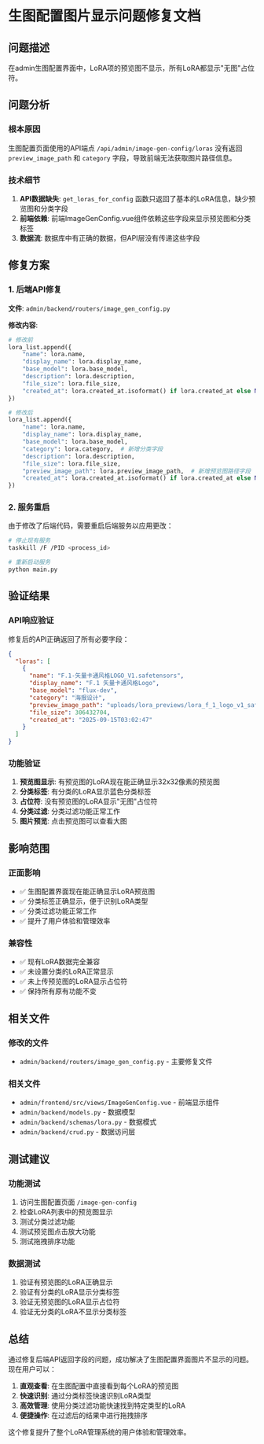 # 生图配置图片显示问题修复文档

## 问题描述

在admin生图配置界面中，LoRA项的预览图不显示，所有LoRA都显示"无图"占位符。

## 问题分析

### 根本原因
生图配置页面使用的API端点 `/api/admin/image-gen-config/loras` 没有返回 `preview_image_path` 和 `category` 字段，导致前端无法获取图片路径信息。

### 技术细节
1. **API数据缺失**: `get_loras_for_config` 函数只返回了基本的LoRA信息，缺少预览图和分类字段
2. **前端依赖**: 前端ImageGenConfig.vue组件依赖这些字段来显示预览图和分类标签
3. **数据流**: 数据库中有正确的数据，但API层没有传递这些字段

## 修复方案

### 1. 后端API修复

**文件**: `admin/backend/routers/image_gen_config.py`

**修改内容**:
```python
# 修改前
lora_list.append({
    "name": lora.name,
    "display_name": lora.display_name,
    "base_model": lora.base_model,
    "description": lora.description,
    "file_size": lora.file_size,
    "created_at": lora.created_at.isoformat() if lora.created_at else None
})

# 修改后
lora_list.append({
    "name": lora.name,
    "display_name": lora.display_name,
    "base_model": lora.base_model,
    "category": lora.category,  # 新增分类字段
    "description": lora.description,
    "file_size": lora.file_size,
    "preview_image_path": lora.preview_image_path,  # 新增预览图路径字段
    "created_at": lora.created_at.isoformat() if lora.created_at else None
})
```

### 2. 服务重启

由于修改了后端代码，需要重启后端服务以应用更改：

```bash
# 停止现有服务
taskkill /F /PID <process_id>

# 重新启动服务
python main.py
```

## 验证结果

### API响应验证
修复后的API正确返回了所有必要字段：

```json
{
  "loras": [
    {
      "name": "F.1-矢量卡通风格LOGO_V1.safetensors",
      "display_name": "F.1 矢量卡通风格Logo",
      "base_model": "flux-dev",
      "category": "海报设计",
      "preview_image_path": "uploads/lora_previews/lora_f_1_logo_v1_safetensors_41265c918bef4955a6c0be7f0c2adbc2.png",
      "file_size": 306432704,
      "created_at": "2025-09-15T03:02:47"
    }
  ]
}
```

### 功能验证
1. **预览图显示**: 有预览图的LoRA现在能正确显示32x32像素的预览图
2. **分类标签**: 有分类的LoRA显示蓝色分类标签
3. **占位符**: 没有预览图的LoRA显示"无图"占位符
4. **分类过滤**: 分类过滤功能正常工作
5. **图片预览**: 点击预览图可以查看大图

## 影响范围

### 正面影响
- ✅ 生图配置界面现在能正确显示LoRA预览图
- ✅ 分类标签正确显示，便于识别LoRA类型
- ✅ 分类过滤功能正常工作
- ✅ 提升了用户体验和管理效率

### 兼容性
- ✅ 现有LoRA数据完全兼容
- ✅ 未设置分类的LoRA正常显示
- ✅ 未上传预览图的LoRA显示占位符
- ✅ 保持所有原有功能不变

## 相关文件

### 修改的文件
- `admin/backend/routers/image_gen_config.py` - 主要修复文件

### 相关文件
- `admin/frontend/src/views/ImageGenConfig.vue` - 前端显示组件
- `admin/backend/models.py` - 数据模型
- `admin/backend/schemas/lora.py` - 数据模式
- `admin/backend/crud.py` - 数据访问层

## 测试建议

### 功能测试
1. 访问生图配置页面 `/image-gen-config`
2. 检查LoRA列表中的预览图显示
3. 测试分类过滤功能
4. 测试预览图点击放大功能
5. 测试拖拽排序功能

### 数据测试
1. 验证有预览图的LoRA正确显示
2. 验证有分类的LoRA显示分类标签
3. 验证无预览图的LoRA显示占位符
4. 验证无分类的LoRA不显示分类标签

## 总结

通过修复后端API返回字段的问题，成功解决了生图配置界面图片不显示的问题。现在用户可以：

1. **直观查看**: 在生图配置中直接看到每个LoRA的预览图
2. **快速识别**: 通过分类标签快速识别LoRA类型
3. **高效管理**: 使用分类过滤功能快速找到特定类型的LoRA
4. **便捷操作**: 在过滤后的结果中进行拖拽排序

这个修复提升了整个LoRA管理系统的用户体验和管理效率。
